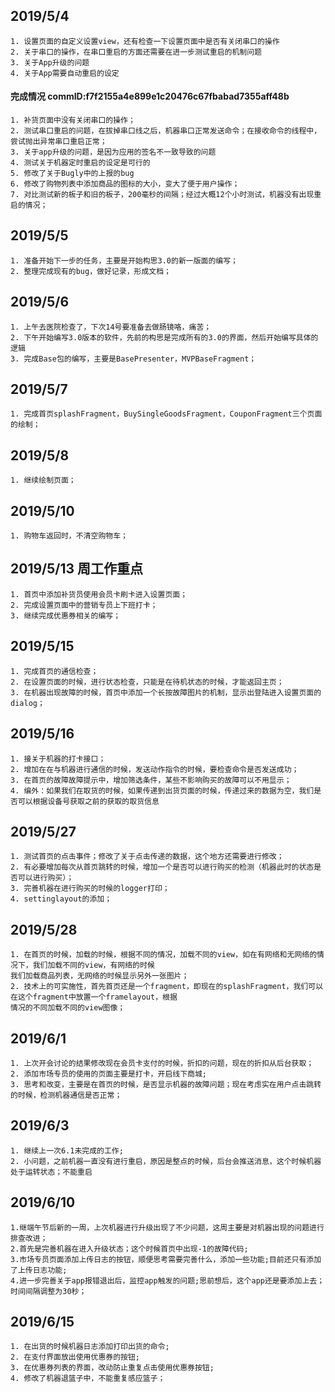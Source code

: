 ## 2019/5/4 
	1. 设置页面的自定义设置view，还有检查一下设置页面中是否有关闭串口的操作
	2. 关于串口的操作，在串口重启的方面还需要在进一步测试重启的机制问题
	3. 关于App升级的问题
	4. 关于App需要自动重启的设定

#### 完成情况 commID:f7f2155a4e899e1c20476c67fbabad7355aff48b
	1. 补货页面中没有关闭串口的操作；
	2. 测试串口重启的问题，在拔掉串口线之后，机器串口正常发送命令；在接收命令的线程中，尝试抛出异常串口重启正常；
	3. 关于app升级的问题，是因为应用的签名不一致导致的问题
	4. 测试关于机器定时重启的设定是可行的
	5. 修改了关于Bugly中的上报的bug
	6. 修改了购物列表中添加商品的图标的大小，变大了便于用户操作；
	7. 对比测试新的板子和旧的板子，200毫秒的间隔；经过大概12个小时测试，机器没有出现重启的情况；

## 2019/5/5
	1. 准备开始下一步的任务，主要是开始构思3.0的新一版面的编写；
	2. 整理完成现有的bug，做好记录，形成文档；

## 2019/5/6
	1. 上午去医院检查了，下次14号要准备去做肠镜咯，痛苦；
	2. 下午开始编写3.0版本的软件，先前的构思是完成所有的3.0的界面，然后开始编写具体的逻辑
	3. 完成Base包的编写，主要是BasePresenter，MVPBaseFragment；

## 2019/5/7
	1. 完成首页splashFragment，BuySingleGoodsFragment，CouponFragment三个页面的绘制；

## 2019/5/8
	1. 继续绘制页面；

## 2019/5/10
	1. 购物车返回时，不清空购物车；

## 2019/5/13  周工作重点 
	1. 首页中添加补货员使用会员卡刷卡进入设置页面；
	2. 完成设置页面中的营销专员上下班打卡；
	3. 继续完成优惠券相关的编写；

## 2019/5/15 
	1. 完成首页的通信检查；
	2. 在设置页面的时候，进行状态检查，只能是在待机状态的时候，才能返回主页；
	3. 在机器出现故障的时候，首页中添加一个长按故障图片的机制，显示出登陆进入设置页面的dialog；

## 2019/5/16
	1. 接关于机器的打卡接口；
	2. 增加在在与机器进行通信的时候，发送动作指令的时候，要检查命令是否发送成功；
	3. 在首页的故障故障提示中，增加筛选条件，某些不影响购买的故障可以不用显示；
	4. 编外：如果我们在取货的时候，如果传递到出货页面的时候，传递过来的数据为空，我们是否可以根据设备号获取之前的获取的取货信息

## 2019/5/27
	1. 测试首页的点击事件；修改了关于点击传递的数据，这个地方还需要进行修改；
	2. 有必要增加每次从首页跳转的时候，增加一个是否可以进行购买的检测（机器此时的状态是否可以进行购买）；
	3. 完善机器在进行购买的时候的logger打印；
	4. settinglayout的添加；

## 2019/5/28
	1. 在首页的时候，加载的时候，根据不同的情况，加载不同的view，如在有网络和无网络的情况下，我们加载不同的view，有网络的时候
	我们加载商品列表，无网络的时候显示另外一张图片；
	2. 技术上的可实施性，首先首页还是一个fragment，即现在的splashFragment，我们可以在这个fragment中放置一个framelayout，根据
	情况的不同加载不同的view图像；

## 2019/6/1 
	1. 上次开会讨论的结果修改现在会员卡支付的时候，折扣的问题，现在的折扣从后台获取；
	2. 添加市场专员的使用的页面主要是打卡，开启线下商城;
	3. 思考和改变，主要是在首页的时候，是否显示机器的故障问题；现在考虑实在用户点击跳转的时候，检测机器通信是否正常；

## 2019/6/3
	1. 继续上一次6.1未完成的工作;
	2. 小问题，之前机器一直没有进行重启，原因是整点的时候，后台会推送消息，这个时候机器处于运转状态；不能重启

## 2019/6/10
	1.继端午节后新的一周，上次机器进行升级出现了不少问题，这周主要是对机器出现的问题进行排查改进；
	2.首先是完善机器在进入升级状态；这个时候首页中出现-1的故障代码;
	3.市场专员页面添加上传日志的按钮，顺便思考需要完善什么，添加一些功能;目前还只有添加了上传日志功能;
	4.进一步完善关于app报错退出后，监控app触发的问题;思前想后，这个app还是要添加上去；时间间隔调整为30秒；

## 2019/6/15 
	1. 在出货的时候机器日志添加打印出货的命令;
	2. 在支付界面放出使用优惠券的按钮;
	3. 在优惠券列表的界面，改动防止重复点击使用优惠券按钮;
	4. 修改了机器退篮子中，不能重复感应篮子；